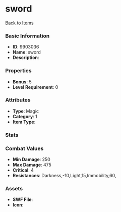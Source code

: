 # sword



[Back to Items](../items.md)

### Basic Information

- **ID**: 9903036
- **Name**: sword
- **Description**: 

### Properties

- **Bonus**: 5
- **Level Requirement**: 0

### Attributes

- **Type**: Magic
- **Category**: 1
- **Item Type**: 

### Stats


### Combat Values

- **Min Damage**: 250
- **Max Damage**: 475
- **Critical**: 4
- **Resistances**: Darkness,-10,Light,15,Immobility,60,

### Assets

- **SWF File**: 
- **Icon**: 

